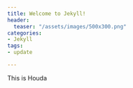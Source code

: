 ```yaml
---
title: Welcome to Jekyll!
header:
  teaser: "/assets/images/500x300.png"
categories:
- Jekyll
tags:
- update

---
```

This is Houda